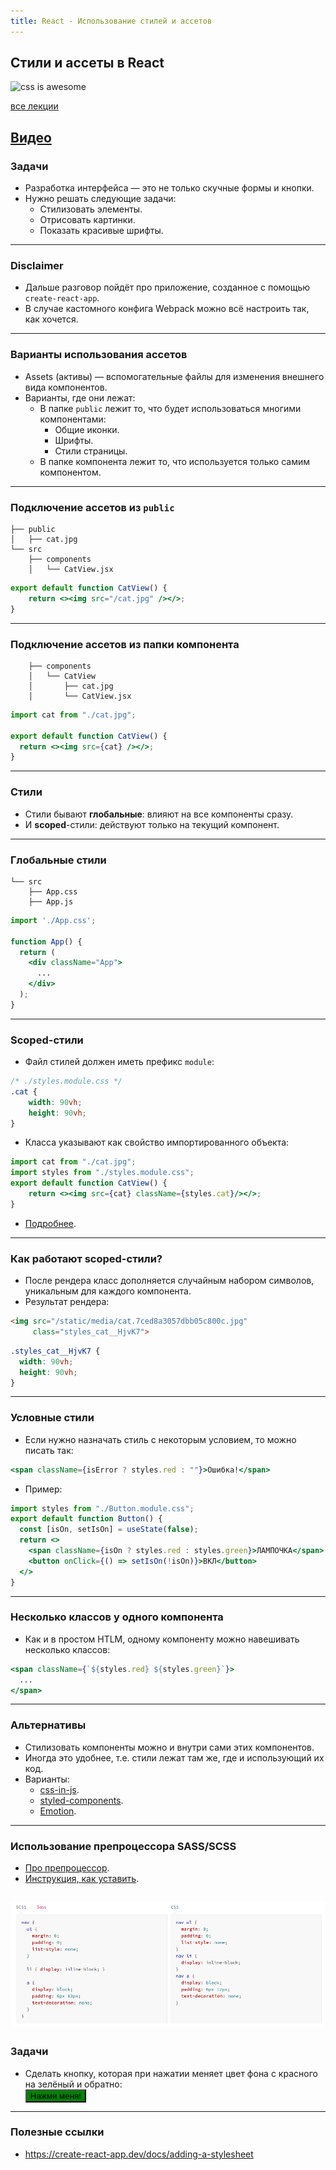 ```yaml
---
title: React - Использование стилей и ассетов
---
```


## Стили и ассеты в React

![css is awesome](assets/react-styling/css-awesome.png)

[все лекции](https://github.com/dmitryweiner/lectures/blob/main/README.md)

[Видео](https://youtu.be/VmjhFBbPP1s)
---

### Задачи
* Разработка интерфейса &mdash; это не только скучные формы и кнопки.
* Нужно решать следующие задачи:
    * Стилизовать элементы.
    * Отрисовать картинки.
    * Показать красивые шрифты.
---

### Disclaimer
* Дальше разговор пойдёт про приложение, созданное с помощью ```create-react-app```.
* В случае кастомного конфига Webpack можно всё настроить так, как хочется.
---

### Варианты использования ассетов
* Assets (активы) &mdash; вспомогательные файлы для изменения внешнего вида компонентов.
* Варианты, где они лежат:
  * В папке ```public``` лежит то, что будет использоваться многими компонентами:
    * Общие иконки.
    * Шрифты.
    * Стили страницы.
  * В папке компонента лежит то, что используется только самим компонентом.
---

### Подключение ассетов из `public`
```shell
├── public
│   ├── cat.jpg
└── src
    ├── components
    │   └── CatView.jsx
```
```jsx
export default function CatView() {
    return <><img srс="/cat.jpg" /></>;
}
```
---

### Подключение ассетов из папки компонента
```shell
    ├── components
    │   └── CatView
    │       ├── cat.jpg
    │       └── CatView.jsx
```
```jsx
import cat from "./cat.jpg";

export default function CatView() {
  return <><img src={cat} /></>;
}
```
---

### Стили
* Стили бывают **глобальные**: влияют на все компоненты сразу.
* И **scoped**-стили: действуют только на текущий компонент.
---

### Глобальные стили
```shell
└── src
    ├── App.css
    ├── App.js
```
```jsx
import './App.css';

function App() {
  return (
    <div className="App">
      ...
    </div>
  );
}
```
---

### Scoped-стили
* Файл стилей должен иметь префикс `module`:
```css
/* ./styles.module.css */
.cat {
    width: 90vh;
    height: 90vh;
}
```
* Класса указывают как свойство импортированного объекта:
```jsx
import cat from "./cat.jpg";
import styles from "./styles.module.css";
export default function CatView() {
    return <><img src={cat} className={styles.cat}/></>;
}
```
* [Подробнее](https://create-react-app.dev/docs/adding-a-css-modules-stylesheet/).
---

### Как работают scoped-стили?
* После рендера класс дополняется случайным набором символов, уникальным для каждого компонента.
* Результат рендера:

```html
<img src="/static/media/cat.7ced8a3057dbb05c800c.jpg" 
     class="styles_cat__HjvK7">
```

```css
.styles_cat__HjvK7 {
  width: 90vh;
  height: 90vh;
}
```
---

### Условные стили
* Если нужно назначать стиль с некоторым условием, то можно писать так:

```jsx
<span className={isError ? styles.red : ""}>Ошибка!</span>
```
* Пример:

```jsx
import styles from "./Button.module.css";
export default function Button() {
  const [isOn, setIsOn] = useState(false);
  return <>
    <span className={isOn ? styles.red : styles.green}>ЛАМПОЧКА</span>
    <button onClick={() => setIsOn(!isOn)}>ВКЛ</button>
  </>
}
```
---

### Несколько классов у одного компонента
* Как и в простом HTLM, одному компоненту можно навешивать несколько классов:
```jsx
<span className={`${styles.red} ${styles.green}`}>
  ...
</span>
```
---

### Альтернативы
* Стилизовать компоненты можно и внутри сами этих компонентов.
* Иногда это удобнее, т.е. стили лежат там же, где и использующий их код.
* Варианты:
  * [css-in-js](https://cssinjs.org/?v=v10.9.0).
  * [styled-components](https://styled-components.com/).
  * [Emotion](https://github.com/emotion-js/emotion).
---

### Использование препроцессора SASS/SCSS
* [Про препроцессор](https://sass-lang.com/guide).
* [Инструкция, как уставить](https://create-react-app.dev/docs/adding-a-sass-stylesheet).

![sass](assets/react-styling/sass.png)
---

### Задачи
* Сделать кнопку, которая при нажатии меняет цвет фона с красного на зелёный и обратно:
<br/><button style="background-color: green">Нажми меня!</button>
---

### Полезные ссылки 
* https://create-react-app.dev/docs/adding-a-stylesheet